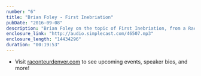```yaml
---
number: "6"
title: "Brian Foley - First Inebriation"
pubDate: "2016-09-08"
description: "Brian Foley on the topic of First Inebriation, from a Raconteur event recorded at Carbon on July 12."
enclosure_link: "http://audio.simplecast.com/46507.mp3"
enclosure_length: "14434296"
duration: "00:19:53"
---
```

- Visit [raconteurdenver.com](http://raconteurdenver.com) to see upcoming events, speaker bios, and more!